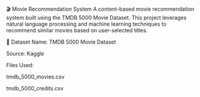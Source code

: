 🎬 Movie Recommendation System
A content-based movie recommendation system built using the TMDB 5000 Movie Dataset. This project leverages natural language processing and machine learning techniques to recommend similar movies based on user-selected titles.
<vl>


📂 Dataset
Name: TMDB 5000 Movie Dataset

Source: Kaggle

Files Used:

tmdb_5000_movies.csv

tmdb_5000_credits.csv
